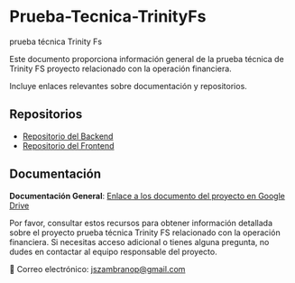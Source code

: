 # Prueba-Tecnica-TrinityFs
prueba técnica Trinity Fs

Este documento proporciona información general de la prueba técnica de Trinity FS proyecto relacionado con la operación financiera.

Incluye enlaces relevantes sobre documentación y repositorios.

## Repositorios

- [Repositorio del Backend](https://github.com/sebastianzambrano/Backend-Prueba-Tecnica-TrinityFs.git)
- [Repositorio del Frontend](https://github.com/sebastianzambrano/Frontend-Prueba-Tecnica-TrinityFs.git)

## Documentación

**Documentación General**: [Enlace a los documento del proyecto en Google Drive](https://drive.google.com/drive/folders/1C26U6OIjJRIVYoyTRKbObGyx5DNZYg3W?usp=sharing)

Por favor, consultar estos recursos para obtener información detallada sobre el proyecto prueba técnica Trinity FS relacionado con la operación financiera. Si necesitas acceso adicional o tienes alguna pregunta, no dudes en contactar al equipo responsable del proyecto.

📧 Correo electrónico: [jszambranop@gmail.com](mailto:jszambranop@gmail.com)
